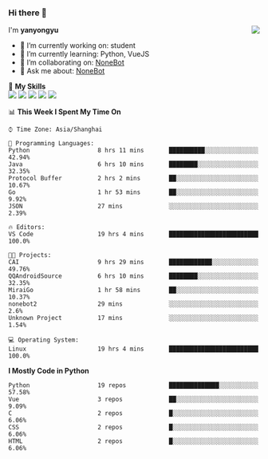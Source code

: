 ### Hi there 👋

<a href="#">
  <img align="right" src="https://github-readme-stats.vercel.app/api?username=yanyongyu&count_private=true&show_icons=true&bg_color=15,f2f7fd,E0EAFC" />
</a>

I'm **yanyongyu**

- 🔭 I’m currently working on: student
- 🌱 I’m currently learning: Python, VueJS
- 👯 I’m collaborating on: [NoneBot](https://github.com/nonebot)
- 💬 Ask me about: [NoneBot](https://github.com/nonebot)

🌟 **My Skills**  
![](https://img.shields.io/badge/-Python-3e74a2?style=flat-square&logo=Python&logoColor=fff)
![](https://img.shields.io/badge/-Vue-4fc08d?style=flat-square&logo=Vue.js&logoColor=fff)
![](https://img.shields.io/badge/-Node.js-339933?style=flat-square&logo=Node.js&logoColor=fff)
![](https://img.shields.io/badge/-Docker-2496ED?style=flat-square&logo=Docker&logoColor=fff)
![](https://img.shields.io/badge/-Linux-000000?style=flat-square&logo=Linux&logoColor=fff)

<!--START_SECTION:waka-->
📊 **This Week I Spent My Time On** 

```text
⌚︎ Time Zone: Asia/Shanghai

💬 Programming Languages: 
Python                   8 hrs 11 mins       ██████████░░░░░░░░░░░░░░░   42.94% 
Java                     6 hrs 10 mins       ████████░░░░░░░░░░░░░░░░░   32.35% 
Protocol Buffer          2 hrs 2 mins        ██░░░░░░░░░░░░░░░░░░░░░░░   10.67% 
Go                       1 hr 53 mins        ██░░░░░░░░░░░░░░░░░░░░░░░   9.92% 
JSON                     27 mins             ░░░░░░░░░░░░░░░░░░░░░░░░░   2.39%

🔥 Editors: 
VS Code                  19 hrs 4 mins       █████████████████████████   100.0%

🐱‍💻 Projects: 
CAI                      9 hrs 29 mins       ████████████░░░░░░░░░░░░░   49.76% 
QQAndroidSource          6 hrs 10 mins       ████████░░░░░░░░░░░░░░░░░   32.35% 
MiraiGo                  1 hr 58 mins        ██░░░░░░░░░░░░░░░░░░░░░░░   10.37% 
nonebot2                 29 mins             ░░░░░░░░░░░░░░░░░░░░░░░░░   2.6% 
Unknown Project          17 mins             ░░░░░░░░░░░░░░░░░░░░░░░░░   1.54%

💻 Operating System: 
Linux                    19 hrs 4 mins       █████████████████████████   100.0%

```

**I Mostly Code in Python** 

```text
Python                   19 repos            ██████████████░░░░░░░░░░░   57.58% 
Vue                      3 repos             ██░░░░░░░░░░░░░░░░░░░░░░░   9.09% 
C                        2 repos             █░░░░░░░░░░░░░░░░░░░░░░░░   6.06% 
CSS                      2 repos             █░░░░░░░░░░░░░░░░░░░░░░░░   6.06% 
HTML                     2 repos             █░░░░░░░░░░░░░░░░░░░░░░░░   6.06%

```



<!--END_SECTION:waka-->
